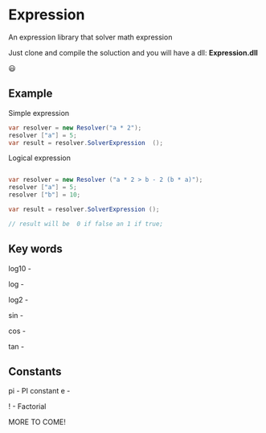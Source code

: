 Expression
==========
An expression library that solver math expression

Just clone and compile the soluction and you will have a dll: **Expression.dll**

:smiley:

Example
-------

Simple expression

```cs
var resolver = new Resolver("a * 2");
resolver ["a"] = 5; 
var result = resolver.SolverExpression  ();
```

Logical expression 

```cs

var resolver = new Resolver ("a * 2 > b - 2 (b * a)"); 
resolver ["a"] = 5; 
resolver ["b"] = 10;

var result = resolver.SolverExpression (); 

// result will be  0 if false an 1 if true;  

```

Key words
---------

log10 -

log -

log2 - 

sin - 

cos - 

tan - 

Constants 
---------

pi - PI constant
e - 

! - Factorial


MORE TO COME!
